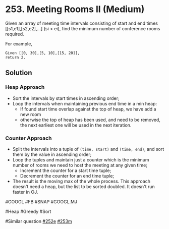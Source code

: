 # 253. Meeting Rooms II (Medium)

Given an array of meeting time intervals consisting of start and end times [[s1,e1],[s2,e2],...] (si < ei), find the minimum number of conference rooms required.

For example,
```
Given [[0, 30],[5, 10],[15, 20]],
return 2.
```

## Solution
### Heap Approach
- Sort the intervals by start times in ascending order;
- Loop the intervals when maintaining previous end time in a min heap:
   - If found start time overlap against the top of heap, we have add a new room
   - otherwise the top of heap has been used, and need to be removed, the next earliest one will be used in the next iteration.

### Counter Approach
- Split the intervals into a tuple of `(time, start)` and `(time, end)`, and sort them by the value in ascending order;
- Loop the tuples and maintain just a counter which is the minimum number of rooms we need to host the meeting at any given time;
  - Increment the counter for a start time tuple;
  - Decrement the counter for an end time tuple;
- The result is the moving max of the whole process.
This approach doesn't need a heap, but the list to be sorted doubled. It doesn't run faster in OJ.

#GOOGL #FB #SNAP
#GOOGL.MJ

#Heap #Greedy #Sort

#Similar question [#252e](../p252e/README.md) [#253m](../p253m/README.md) 
